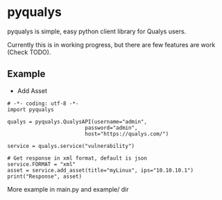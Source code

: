 # pyqualys


pyqualys is simple, easy python client library for Qualys users.

Currently this is in working progress, but there are few features are work (Check TODO).


Example
-----------
* Add Asset
```
# -*- coding: utf-8 -*-
import pyqualys

qualys = pyqualys.QualysAPI(username="admin",
                         password="admin",
                         host="https://qualys.com/")

service = qualys.service("vulnerability")

# Get response in xml format, default is json
service.FORMAT = "xml"
asset = service.add_asset(title="myLinux", ips="10.10.10.1")
print("Response", asset)
```
More example in main.py and example/ dir
